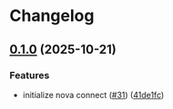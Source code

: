 # Changelog

## [0.1.0](https://github.com/TuwaIO/nova-uikit/compare/nova-connect-v0.0.1...nova-connect-v0.1.0) (2025-10-21)


### Features

* initialize nova connect ([#31](https://github.com/TuwaIO/nova-uikit/issues/31)) ([41de1fc](https://github.com/TuwaIO/nova-uikit/commit/41de1fcbccf22e3eadae3f35b9329b8454f418bb))
